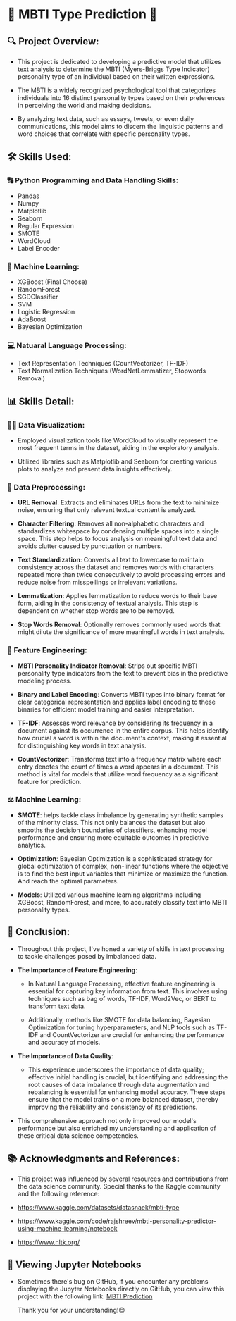 # 🧠 MBTI Type Prediction 🧩

## 🔍 Project Overview:
* This project is dedicated to developing a predictive model that utilizes text analysis to determine the MBTI (Myers-Briggs Type Indicator) personality type of an individual based on their written expressions.
  
* The MBTI is a widely recognized psychological tool that categorizes individuals into 16 distinct personality types based on their preferences in perceiving the world and making decisions.
  
* By analyzing text data, such as essays, tweets, or even daily communications, this model aims to discern the linguistic patterns and word choices that correlate with specific personality types.

## 🛠️ Skills Used:
### 🔠 Python Programming and Data Handling Skills:
* Pandas
* Numpy
* Matplotlib
* Seaborn
* Regular Expression
* SMOTE
* WordCloud
* Label Encoder
### 🤖 Machine Learning:
* XGBoost (Final Choose)
* RandomForest
* SGDClassifier
* SVM
* Logistic Regression
* AdaBoost
* Bayesian Optimization
### 💻 Natuaral Language Processing:
* Text Representation Techniques (CountVectorizer, TF-IDF)
* Text Normalization Techniques (WordNetLemmatizer, Stopwords Removal)
  
## 📊 Skills Detail:
### 🕵️‍♂️ Data Visualization:
* Employed visualization tools like WordCloud to visually represent the most frequent terms in the dataset, aiding in the exploratory analysis.
  
* Utilized libraries such as Matplotlib and Seaborn for creating various plots to analyze and present data insights effectively.
  
### 🧪 Data Preprocessing:
- **URL Removal**: Extracts and eliminates URLs from the text to minimize noise, ensuring that only relevant textual content is analyzed.
  
- **Character Filtering**: Removes all non-alphabetic characters and standardizes whitespace by condensing multiple spaces into a single space. This step helps to focus analysis on meaningful text data and avoids clutter caused by punctuation or numbers.
  
- **Text Standardization**: Converts all text to lowercase to maintain consistency across the dataset and removes words with characters repeated more than twice consecutively to avoid processing errors and reduce noise from misspellings or irrelevant variations.
  
- **Lemmatization**: Applies lemmatization to reduce words to their base form, aiding in the consistency of textual analysis. This step is dependent on whether stop words are to be removed.
  
- **Stop Words Removal**: Optionally removes commonly used words that might dilute the significance of more meaningful words in text analysis.
  
### 🔄 Feature Engineering:
- **MBTI Personality Indicator Removal**: Strips out specific MBTI personality type indicators from the text to prevent bias in the predictive modeling process.
  
- **Binary and Label Encoding**: Converts MBTI types into binary format for clear categorical representation and applies label encoding to these binaries for efficient model training and easier interpretation.

- **TF-IDF**: Assesses word relevance by considering its frequency in a document against its occurrence in the entire corpus. This helps identify how crucial a word is within the document's context, making it essential for distinguishing key words in text analysis.

- **CountVectorizer**: Transforms text into a frequency matrix where each entry denotes the count of times a word appears in a document. This method is vital for models that utilize word frequency as a significant feature for prediction.

### ⚖️ Machine Learning:
- **SMOTE**: helps tackle class imbalance by generating synthetic samples of the minority class. This not only balances the dataset but also smooths the decision boundaries of classifiers, enhancing model performance and ensuring more equitable outcomes in predictive analytics.

- **Optimization**: Bayesian Optimization is a sophisticated strategy for global optimization of complex, non-linear functions where the objective is to find the best input variables that minimize or maximize the function. And reach the optimal parameters.

- **Models**: Utilized various machine learning algorithms including XGBoost, RandomForest, and more, to accurately classify text into MBTI personality types. 

## 🎯 Conclusion:
* Throughout this project, I've honed a variety of skills in text processing to tackle challenges posed by imbalanced data. 

* **The Importance of Feature Engineering**:
  * In Natural Language Processing, effective feature engineering is essential for capturing key information from text. This involves using techniques such as bag of words, TF-IDF, Word2Vec, or BERT to transform text data.
    
  * Additionally, methods like SMOTE for data balancing, Bayesian Optimization for tuning hyperparameters, and NLP tools such as TF-IDF and CountVectorizer are crucial for enhancing the performance and accuracy of models.

* **The Importance of Data Quality**:
  
  * This experience underscores the importance of data quality; effective initial handling is crucial, but identifying and addressing the root causes of data imbalance through data augmentation and rebalancing is essential for enhancing model accuracy. These steps ensure that the model trains on a more balanced dataset, thereby improving the reliability and consistency of its predictions.

* This comprehensive approach not only improved our model's performance but also enriched my understanding and application of these critical data science competencies.

## 📚 Acknowledgments and References:
* This project was influenced by several resources and contributions from the data science community. Special thanks to the Kaggle community and the following reference:

* https://www.kaggle.com/datasets/datasnaek/mbti-type

* https://www.kaggle.com/code/rajshreev/mbti-personality-predictor-using-machine-learning/notebook
  
* https://www.nltk.org/

## 📄 Viewing Jupyter Notebooks
* Sometimes there's bug on GitHub, if you encounter any problems displaying the Jupyter Notebooks directly on GitHub, you can view this project with the following link:
  [MBTI Prediction](https://nbviewer.org/github/Eric-Chung-0511/Learning-Record/blob/main/Data%20Science%20Projects/MBTI/MBTI%20Prediction_Eric.ipynb)

  Thank you for your understanding!😊


